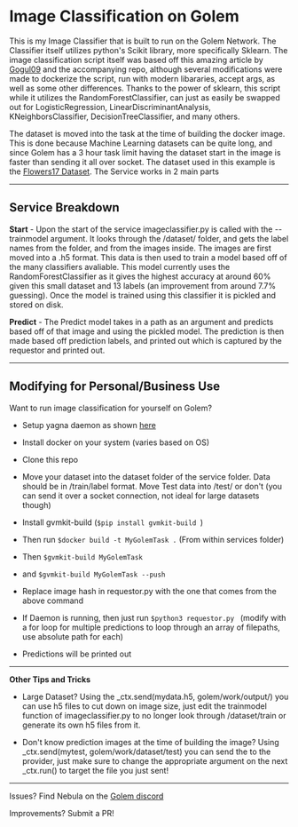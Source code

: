 # Image Classification on Golem

This is my Image Classifier that is built to run on the Golem Network. The Classifier itself utilizes python's Scikit library, more specifically Sklearn. The image classification script itself was based off this amazing article by [Gogul09](https://gogul.dev/software/image-classification-python) and the accompanying repo, although several modifications were made to dockerize the script, run with modern libararies, accept args, as well as some other differences. Thanks to the power of sklearn, this script while it utilizes the RandomForestClassifier, can just as easily be swapped out for LogisticRegression, LinearDiscriminantAnalysis, KNeighborsClassifier, DecisionTreeClassifier, and many others.

The dataset is moved into the task at the time of building the docker image. This is done because Machine Learning datasets can be quite long, and since Golem has a 3 hour task limit having the dataset start in the image is faster than sending it all over socket. The dataset used in this example is the [Flowers17 Dataset](https://www.robots.ox.ac.uk/~vgg/data/flowers/17/). The Service works in 2 main parts

----------------

## Service Breakdown

**Start** - Upon the start of the service imageclassifier.py is called with the --trainmodel argument. It looks through the /dataset/ folder, and gets the label names from the folder, and from the images inside. The images are first moved into a .h5 format. This data is then used to train a model based off of the many classifiers avaliable. This model currently uses the RandomForestClassifier as it gives the highest accuracy at around 60% given this small dataset and 13 labels (an improvement from around 7.7% guessing). Once the model is trained using this classifier it is pickled and stored on disk.

**Predict** - The Predict model takes in a path as an argument and predicts based off of that image and using the pickled model. The prediction is then made based off prediction labels, and printed out which is captured by the requestor and printed out.

----

## Modifying for Personal/Business Use

Want to run image classification for yourself on Golem?

- Setup yagna daemon as shown [here](https://handbook.golem.network/requestor-tutorials/flash-tutorial-of-requestor-development)

- Install docker on your system (varies based on OS)

- Clone this repo

- Move your dataset into the dataset folder of the service folder. Data should be in /train/label format. Move Test data into /test/ or don't (you can send it over a socket connection, not ideal for large datasets though)

- Install gvmkit-build (```$pip install gvmkit-build ```)

- Then run ```$docker build -t MyGolemTask .``` (From within services folder)

- Then ```$gvmkit-build MyGolemTask ```

- and ```$gvmkit-build MyGolemTask --push```

- Replace image hash in requestor.py with the one that comes from the above command

- If Daemon is running, then just run ```$python3 requestor.py ``` (modify with a for loop for multiple predictions to loop through an array of filepaths, use absolute path for each)

- Predictions will be printed out

----

**Other Tips and Tricks**

- Large Dataset? Using the _ctx.send(mydata.h5, golem/work/output/) you can use h5 files to cut down on image size, just edit the trainmodel function of imageclassifier.py to no longer look through /dataset/train or generate its own h5 files from it.

- Don't know prediction images at the time of building the image? Using _ctx.send(mytest, golem/work/dataset/test) you can send the to the provider, just make sure to change the appropriate argument on the next _ctx.run() to target the file you just sent!

----

Issues? Find Nebula on the [Golem discord](https://discord.com/invite/y29dtcM) 

Improvements? Submit a PR!
